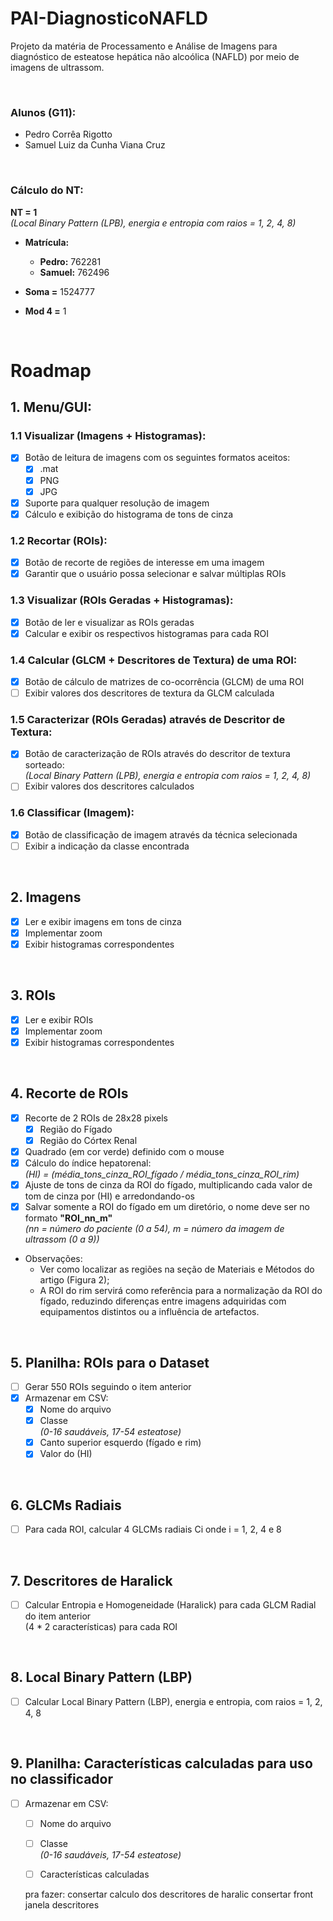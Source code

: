 # PAI-DiagnosticoNAFLD
Projeto da matéria de Processamento e Análise de Imagens para diagnóstico de esteatose hepática não alcoólica (NAFLD) por meio de imagens de ultrassom.

<br>

### Alunos (G11):
- Pedro Corrêa Rigotto
- Samuel Luiz da Cunha Viana Cruz

<br>

### Cálculo do NT:
**NT = 1**
<br>
*(Local Binary Pattern (LPB), energia e entropia com raios = 1, 2, 4, 8)*

- **Matrícula:**
    - **Pedro:** 762281
    - **Samuel:** 762496

- **Soma =** 1524777

- **Mod 4 =** 1

<br>

# Roadmap

## 1. Menu/GUI:

### 1.1 Visualizar (Imagens + Histogramas):
- [x] Botão de leitura de imagens com os seguintes formatos aceitos:
  - [x] .mat
  - [x] PNG
  - [x] JPG
- [x] Suporte para qualquer resolução de imagem
- [x] Cálculo e exibição do histograma de tons de cinza

### 1.2 Recortar (ROIs):
- [x] Botão de recorte de regiões de interesse em uma imagem
- [x] Garantir que o usuário possa selecionar e salvar múltiplas ROIs

### 1.3 Visualizar (ROIs Geradas + Histogramas):
- [x] Botão de ler e visualizar as ROIs geradas
- [x] Calcular e exibir os respectivos histogramas para cada ROI

### 1.4 Calcular (GLCM + Descritores de Textura) de uma ROI:
- [x] Botão de cálculo de matrizes de co-ocorrência (GLCM) de uma ROI
- [ ] Exibir valores dos descritores de textura da GLCM calculada

### 1.5 Caracterizar (ROIs Geradas) através de Descritor de Textura:
- [x] Botão de caracterização de ROIs através do descritor de textura sorteado:<br>*(Local Binary Pattern (LPB), energia e entropia com raios = 1, 2, 4, 8)*
- [ ] Exibir valores dos descritores calculados

### 1.6 Classificar (Imagem):
- [x] Botão de classificação de imagem através da técnica selecionada
- [ ] Exibir a indicação da classe encontrada

<br>

## 2. Imagens
- [x] Ler e exibir imagens em tons de cinza
- [x] Implementar zoom
- [x] Exibir histogramas correspondentes

<br>

## 3. ROIs
- [x] Ler e exibir ROIs
- [x] Implementar zoom
- [x] Exibir histogramas correspondentes

<br>

## 4. Recorte de ROIs
- [x] Recorte de 2 ROIs de 28x28 pixels
  - [x] Região do Fígado
  - [x] Região do Córtex Renal
- [x] Quadrado (em cor verde) definido com o mouse 
- [x] Cálculo do índice hepatorenal:<br>*(HI) = (média_tons_cinza_ROI_fígado / média_tons_cinza_ROI_rim)*
- [x] Ajuste de tons de cinza da ROI do fígado, multiplicando cada valor de tom de cinza por (HI) e arredondando-os
- [x] Salvar somente a ROI do fígado em um diretório, o nome deve ser no formato **"ROI_nn_m"**<br>*(nn = número do paciente (0 a 54), m = número da imagem de ultrassom (0 a 9))*
- Observações:
  - Ver como localizar as regiões na seção de Materiais e Métodos do artigo (Figura 2);
  - A ROI do rim servirá como referência para a normalização da ROI do fígado, reduzindo diferenças entre imagens adquiridas com equipamentos distintos ou a influência de artefactos.

<br>

## 5. Planilha: ROIs para o Dataset
- [ ] Gerar 550 ROIs seguindo o item anterior
- [x] Armazenar em CSV:
  - [x] Nome do arquivo
  - [x] Classe<br>*(0-16 saudáveis, 17-54 esteatose)*
  - [x] Canto superior esquerdo (fígado e rim)
  - [x] Valor do (HI)

<br>

## 6. GLCMs Radiais
- [ ] Para cada ROI, calcular 4 GLCMs radiais Ci onde i = 1, 2, 4 e 8

<br>

## 7. Descritores de Haralick
- [ ] Calcular Entropia e Homogeneidade (Haralick) para cada GLCM Radial do item anterior<br>(4 * 2 características) para cada ROI

<br>

## 8. Local Binary Pattern (LBP)
- [ ] Calcular Local Binary Pattern (LBP), energia e entropia, com raios = 1, 2, 4, 8

<br>

## 9. Planilha: Características calculadas para uso no classificador
- [ ] Armazenar em CSV:
  - [ ] Nome do arquivo
  - [ ] Classe<br>*(0-16 saudáveis, 17-54 esteatose)*
  - [ ] Características calculadas


  pra fazer:
  consertar calculo dos descritores de haralic
  consertar front janela descritores